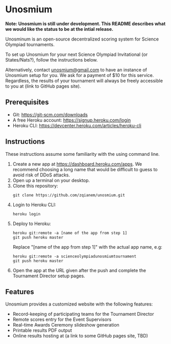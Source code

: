# Unosmium

**Note: Unosmium is still under development. This README describes what we would
like the status to be at the intial release.**

Unosminum is an open-source decentralized scoring system for Science Olympiad
tournaments.

To set up Unosmium for your next Science Olympiad Invitational (or
States/Nats?), follow the instructions below.

Alternatively, contact unosmium@gmail.com to have an instance of Unosmium setup
for you. We ask for a payment of $10 for this service. Regardless, the results
of your tournament will always be freely accessible to you at (link to GitHub
pages site).

## Prerequisites

- Git: https://git-scm.com/downloads
- A free Heroku account: https://signup.heroku.com/login
- Heroku CLI: https://devcenter.heroku.com/articles/heroku-cli

## Instructions

These instructions assume some familiarity with the using command line.

1. Create a new app at <https://dashboard.heroku.com/apps>. We recommend choosing
   a long name that would be difficult to guess to avoid risk of DDoS attacks.
2. Open up a terminal on your desktop.
3. Clone this repository:
   ```
   git clone https://github.com/zqianem/unosmium.git
   ```
4. Login to Heroku CLI:
   ```
   heroku login
   ```
5. Deploy to Heroku:
   ```
   heroku git:remote -a [name of the app from step 1]
   git push heroku master
   ```
   Replace "[name of the app from step 1]" with the actual app name, e.g:
   ```
   heroku git:remote -a scienceolympiadunosmiumtournament
   git push heroku master
   ```
6. Open the app at the URL given after the push and complete the Tournament
   Director setup pages.

## Features

Unosmium provides a customized website with the following features:

- Record-keeping of participating teams for the Tournament Director
- Remote scores entry for the Event Supervisors
- Real-time Awards Ceremony slideshow generation
- Printable results PDF output
- Online results hosting at (a link to some GitHub pages site, TBD)

